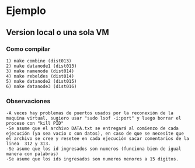 # Ejemplo

## Version local o una sola VM

### Como compilar
    1) make combine (dist013)
    2) make datanode1 (dist013)
    3) make namenode (dist014)
    4) make rebeldes (dist014)
    5) make datanode2 (dist015)
    6) make datanode3 (dist016)

### Observaciones

    -A veces hay problemas de puertos usados por la reconexión de la maquina virtual, sugiero usar "sudo lsof -i:port" y luego borrar el proceso con "kill PID"
    -Se asume que el archivo DATA.txt se entregará al comienzo de cada ejecución (ya sea vacio o con datos), en caso de que se necesite que el archivo se cree y resetee en cada ejecución sacar comentarios de la linea  312 y 313.
    -Se asume que los id ingresados son numeros (funciona bien de igual manera con palabras)
    -Se asume que los ids ingresados son numeros menores a 15 digitos.

